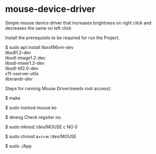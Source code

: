 # mouse-device-driver
Simple mouse device driver that increases brightness on right click and decreases the same on left click

Install the prerequistis to be required for run the Project.

$  sudo apt install libxxf86vm-dev \
    libsdl1.2-dev \
    libsdl-image1.2-dev \
    libsdl-mixer1.2-dev \
    libsdl-ttf2.0-dev \
    x11-xserver-utils \
    libxrandr-dev 



Steps for running Mouse Driver(needs root access):

 $ make 
 
 $ sudo insmod mouse.ko

 $ dmesg 
    Check regsiter no.
 
 $ sudo mknod /dev/MOUSE c NO 0 
 
 $ sudo chmod a+r+w /dev/MOUSE

 $ sudo ./App

